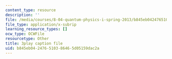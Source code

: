 ```yaml
---
content_type: resource
description: ''
file: /media/courses/8-04-quantum-physics-i-spring-2013/b845eb042476510386465d05159dac2a_awpnsGl08bc.vtt
file_type: application/x-subrip
learning_resource_types: []
ocw_type: OCWFile
resourcetype: Other
title: 3play caption file
uid: b845eb04-2476-5103-8646-5d05159dac2a
---
```

